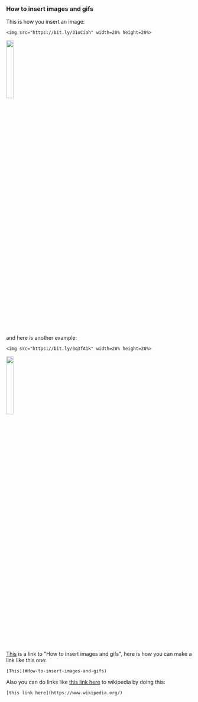 ### How to insert images and gifs

This is how you insert an image:

```` 
<img src="https://bit.ly/31oCiah" width=20% height=20%>
````
<img src="https://bit.ly/31oCiah" width=20% height=20%>

and here is another example:
```` 
<img src="https://bit.ly/3q3fA1k" width=20% height=20%>
````
<img src="https://bit.ly/3q3fA1k" width=20% height=20%>



[This](#How-to-insert-images-and-gifs) is a link to "How to insert images and gifs", here is how you can make a link like this one:  
````
[This](#How-to-insert-images-and-gifs)
````


Also you can do links like [this link here](https://www.wikipedia.org/) to wikipedia by doing this:

````
[this link here](https://www.wikipedia.org/)
````



